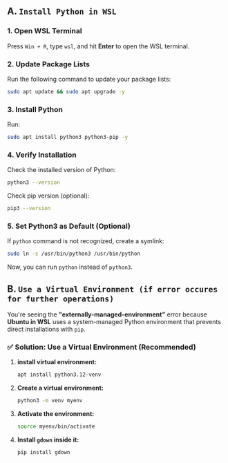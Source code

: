 ## A. `Install Python in WSL`  
### **1. Open WSL Terminal**  
Press `Win + R`, type `wsl`, and hit **Enter** to open the WSL terminal.

### **2. Update Package Lists**  
Run the following command to update your package lists:  
```bash
sudo apt update && sudo apt upgrade -y
```

### **3. Install Python**  
Run:  
```bash
sudo apt install python3 python3-pip -y
```

### **4. Verify Installation**  
Check the installed version of Python:  
```bash
python3 --version
```

Check pip version (optional):  
```bash
pip3 --version
```

### **5. Set Python3 as Default (Optional)**  
If `python` command is not recognized, create a symlink:  
```bash
sudo ln -s /usr/bin/python3 /usr/bin/python
```
Now, you can run `python` instead of `python3`.

## B. `Use a Virtual Environment (if error occures for further operations)`  
You're seeing the **"externally-managed-environment"** error because **Ubuntu in WSL** uses a system-managed Python environment that prevents direct installations with `pip`.  

### **✅ Solution: Use a Virtual Environment (Recommended)**
1. **install virtual environment:**
    ```bash
    apt install python3.12-venv
    ```  
2. **Create a virtual environment:**  
   ```sh
   python3 -m venv myenv
   ```
3. **Activate the environment:**  
   ```sh
   source myenv/bin/activate
   ```
4. **Install `gdown` inside it:**  
   ```sh
   pip install gdown
   ```